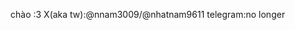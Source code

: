 chào :3
X(aka tw):@nnam3009/@nhatnam9611
telegram:no longer 

<!---
chemchetchagio/chemchetchagio is a ✨ special ✨ repository because its `README.md` (this file) appears on your GitHub profile.
You can click the Preview link to take a look at your changes.
--->
